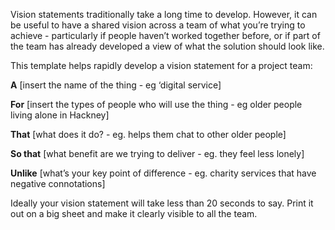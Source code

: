 Vision statements traditionally take a long time to develop. However, it can be useful to have a shared vision across a team of what you’re trying to achieve - particularly if people haven’t worked together before, or if part of the team has already developed a view of what the solution should look like.

This template helps rapidly develop a vision statement for a project team:

<strong>A</strong> [insert the name of the thing - eg ‘digital service]

<strong>For</strong> [insert the types of people who will use the thing - eg older people living alone in Hackney]

<strong>That</strong> [what does it do? - eg. helps them chat to other older people]

<strong>So that</strong> [what benefit are we trying to deliver - eg. they feel less lonely]

<strong>Unlike</strong> [what’s your key point of difference - eg. charity services that have negative connotations] 


Ideally your vision statement will take less than 20 seconds to say. Print it out on a big sheet and make it clearly visible to all the team. 
